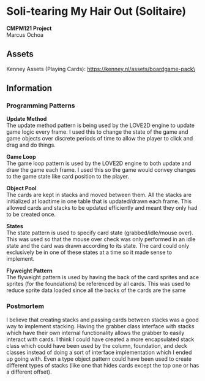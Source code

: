 # Soli-tearing My Hair Out (Solitaire)
**CMPM121 Project**\
Marcus Ochoa

## Assets
Kenney Assets (Playing Cards): https://kenney.nl/assets/boardgame-pack\

## Information
### Programming Patterns
**Update Method**\
The update method pattern is being used by the LOVE2D engine to update game logic every frame. I used this to change the state of the game and game objects over discrete periods of time to allow the player to click and drag and do things.

**Game Loop**\
The game loop pattern is used by the LOVE2D engine to both update and draw the game each frame. I used this so the game would convey changes to the game state like card position to the player.

**Object Pool**\
The cards are kept in stacks and moved between them. All the stacks are initialized at loadtime in one table that is updated/drawn each frame. This allowed cards and stacks to be updated efficiently and meant they only had to be created once.

**States**\
The state pattern is used to specify card state (grabbed/idle/mouse over). This was used so that the mouse over check was only performed in an idle state and the card was drawn according to its state. The card could only exclusively be in one of these states at a time so it made sense to implement.

**Flyweight Pattern**\
The flyweight pattern is used by having the back of the card sprites and ace sprites (for the foundations) be referenced by all cards. This was used to reduce sprite data loaded since all the backs of the cards are the same


### Postmortem
I believe that creating stacks and passing cards between stacks was a good way to implement stacking. Having the grabber class interface with stacks which have their own internal functionality allows the grabber to easily interact with cards. I think I could have created a more encapsulated stack class which could have been used by the column, foundation, and deck classes instead of doing a sort of interface implementation which I ended up going with. Even a type object pattern could have been used to create different types of stacks (like one that hides cards except the top one or has a different offset).








